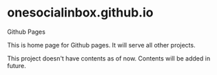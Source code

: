 # onesocialinbox.github.io
Github Pages


This is home page for Github pages. It will serve all other projects.

This project doesn't have contents as of now. Contents will be added in future.
